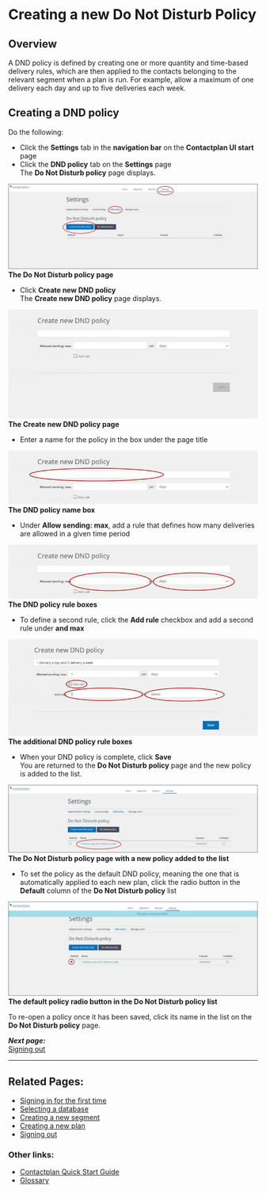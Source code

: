 # Creating a new Do Not Disturb Policy

## Overview  

A DND policy is defined by creating one or more quantity and time-based delivery rules, which are then applied to the contacts belonging to the relevant segment when a plan is run. For example, allow a maximum of one delivery each day and up to five deliveries each week.

## Creating a DND policy  

Do the following:  

- Click the **Settings** tab in the **navigation bar** on the **Contactplan UI start** page
- Click the **DND policy** tab on the **Settings** page  
  The **Do Not Disturb policy** page displays.  

![](DNDPolicyContactlabDev160606.jpg)  
**The Do Not Disturb policy page**  

- Click **Create new DND policy**  
  The **Create new DND policy** page displays.  

![](CreateNewDNDContactlabDev160606.jpg)  
**The Create new DND policy page**  

- Enter a name for the policy in the box under the page title  

![](CreateNewDNDNameContactlabDev160606.jpg)  
**The DND policy name box**  

- Under **Allow sending: max**, add a rule that defines how many deliveries are allowed in a given time period   

![](CreateNewDNDRuleContactlabDev160606.jpg)  
**The DND policy rule boxes**  

- To define a second rule, click the **Add rule** checkbox and add a second rule under **and max**  

![](CreateNewDNDRule2ContactlabDev160606.jpg)  
**The additional DND policy rule boxes**

- When your DND policy is complete, click **Save**  
  You are returned to the **Do Not Disturb policy** page and the new policy is added to the list.  

![](NewDNDAddedContactlabDev160606.jpg)  
**The Do Not Disturb policy page with a new policy added to the list**  

- To set the policy as the default DND policy, meaning the one that is automatically applied to each new plan, click the radio button in the **Default** column of the **Do Not Disturb policy** list

![](DefaultDNDContactlabDev160606.jpg)  
**The default policy radio button in the Do Not Disturb policy list**  

To re-open a policy once it has been saved, click its name in the list on the **Do Not Disturb policy** page.  

***Next page:***  
[Signing out](SigningOut.md)  

----------

## Related Pages:  

* [Signing in for the first time](FirstSignIn.md)  
* [Selecting a database](SelectingDatabase.md)  
* [Creating a new segment](CreatingNewSegment.md)  
* [Creating a new plan](CreatingNewPlan.md)  
* [Signing out](SigningOut.md)  

### Other links:  

* [Contactplan Quick Start Guide](README.md)  
* [Glossary](Glossary.md)  